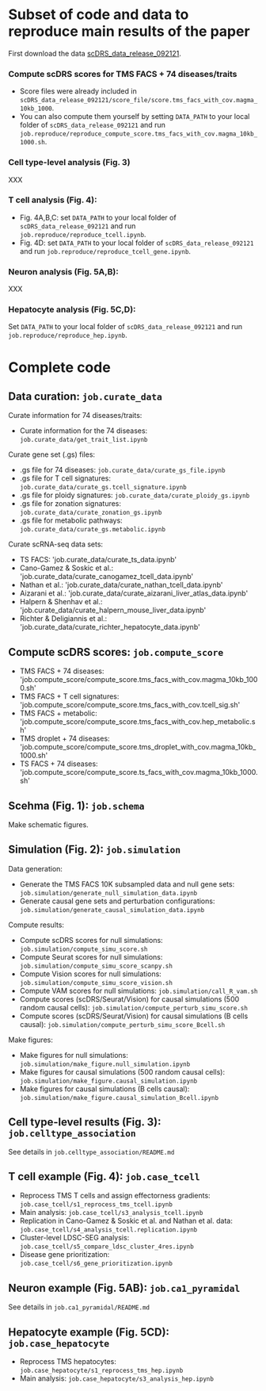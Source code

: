 # Subset of code and data to reproduce main results of the paper

First download the data [scDRS_data_release_092121](XXX).  

### Compute scDRS scores for TMS FACS + 74 diseases/traits
- Score files were already included in `scDRS_data_release_092121/score_file/score.tms_facs_with_cov.magma_10kb_1000`.
- You can also compute them yourself by setting `DATA_PATH` to your local folder of `scDRS_data_release_092121` and run `job.reproduce/reproduce_compute_score.tms_facs_with_cov.magma_10kb_1000.sh`.

### Cell type-level analysis (Fig. 3)
XXX

### T cell analysis (Fig. 4): 
- Fig. 4A,B,C: set `DATA_PATH` to your local folder of `scDRS_data_release_092121` and run `job.reproduce/reproduce_tcell.ipynb`.
- Fig. 4D: set `DATA_PATH` to your local folder of `scDRS_data_release_092121` and run `job.reproduce/reproduce_tcell_gene.ipynb`. 

### Neuron analysis (Fig. 5A,B):
XXX

### Hepatocyte analysis (Fig. 5C,D): 
Set `DATA_PATH` to your local folder of `scDRS_data_release_092121` and run `job.reproduce/reproduce_hep.ipynb`.


# Complete code

## Data curation: `job.curate_data`
Curate information for 74 diseases/traits: 
- Curate information for the 74 diseases: `job.curate_data/get_trait_list.ipynb`

Curate gene set (.gs) files:
- .gs file for 74 diseases: `job.curate_data/curate_gs_file.ipynb`
- .gs file for T cell signatures: `job.curate_data/curate_gs.tcell_signature.ipynb`
- .gs file for ploidy signatures: `job.curate_data/curate_ploidy_gs.ipynb`
- .gs file for zonation signatures: `job.curate_data/curate_zonation_gs.ipynb`
- .gs file for metabolic pathways: `job.curate_data/curate_gs.metabolic.ipynb`

Curate scRNA-seq data sets:
- TS FACS: 'job.curate_data/curate_ts_data.ipynb'
- Cano-Gamez & Soskic et al.: 'job.curate_data/curate_canogamez_tcell_data.ipynb'
- Nathan et al.: 'job.curate_data/curate_nathan_tcell_data.ipynb'
- Aizarani et al.: 'job.curate_data/curate_aizarani_liver_atlas_data.ipynb'
- Halpern & Shenhav et al.: 'job.curate_data/curate_halpern_mouse_liver_data.ipynb'
- Richter & Deligiannis et al.: 'job.curate_data/curate_richter_hepatocyte_data.ipynb'


## Compute scDRS scores: `job.compute_score`
- TMS FACS + 74 diseases: 'job.compute_score/compute_score.tms_facs_with_cov.magma_10kb_1000.sh'
- TMS FACS + T cell signatures: 'job.compute_score/compute_score.tms_facs_with_cov.tcell_sig.sh'
- TMS FACS + metabolic: 'job.compute_score/compute_score.tms_facs_with_cov.hep_metabolic.sh'
- TMS droplet + 74 diseases: 'job.compute_score/compute_score.tms_droplet_with_cov.magma_10kb_1000.sh'
- TS FACS + 74 diseases: 'job.compute_score/compute_score.ts_facs_with_cov.magma_10kb_1000.sh'


## Scehma (Fig. 1): `job.schema`
Make schematic figures.

## Simulation (Fig. 2): `job.simulation`
Data generation:
- Generate the TMS FACS 10K subsampled data and null gene sets: `job.simulation/generate_null_simulation_data.ipynb`
- Generate causal gene sets and perturbation configurations: `job.simulation/generate_causal_simulation_data.ipynb`

Compute results: 
- Compute scDRS scores for null simulations: `job.simulation/compute_simu_score.sh`
- Compute Seurat scores for null simulations: `job.simulation/compute_simu_score_scanpy.sh`
- Compute Vision scores for null simulations: `job.simulation/compute_simu_score_vision.sh`
- Compute VAM scores for null simulations: `job.simulation/call_R_vam.sh`
- Compute scores (scDRS/Seurat/Vision) for causal simulations (500 random causal cells): `job.simulation/compute_perturb_simu_score.sh`
- Compute scores (scDRS/Seurat/Vision) for causal simulations (B cells causal): `job.simulation/compute_perturb_simu_score_Bcell.sh`

Make figures:
- Make figures for null simulations: `job.simulation/make_figure.null_simulation.ipynb`
- Make figures for causal simulations (500 random causal cells): `job.simulation/make_figure.causal_simulation.ipynb`
- Make figures for causal simulations (B cells causal): `job.simulation/make_figure.causal_simulation_Bcell.ipynb`


## Cell type-level results (Fig. 3): `job.celltype_association`
See details in `job.celltype_association/README.md`

## T cell example (Fig. 4): `job.case_tcell`
- Reprocess TMS T cells and assign effectorness gradients: `job.case_tcell/s1_reprocess_tms_tcell.ipynb`
- Main analysis: `job.case_tcell/s3_analysis_tcell.ipynb`
- Replication in Cano-Gamez & Soskic et al. and Nathan et al. data: `job.case_tcell/s4_analysis_tcell.replication.ipynb`
- Cluster-level LDSC-SEG analysis: `job.case_tcell/s5_compare_ldsc_cluster_4res.ipynb`
- Disease gene prioritization: `job.case_tcell/s6_gene_prioritization.ipynb`

## Neuron example (Fig. 5AB):  `job.ca1_pyramidal`
See details in `job.ca1_pyramidal/README.md`

## Hepatocyte example (Fig. 5CD): `job.case_hepatocyte`
- Reprocess TMS hepatocytes: `job.case_hepatocyte/s1_reprocess_tms_hep.ipynb`
- Main analysis: `job.case_hepatocyte/s3_analysis_hep.ipynb`
